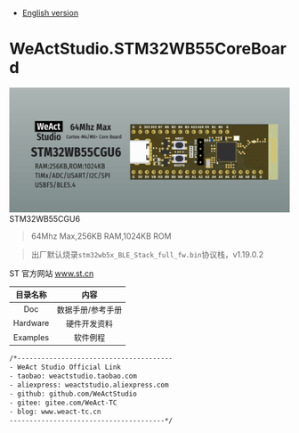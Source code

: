* [English version](./README.md)
# WeActStudio.STM32WB55CoreBoard
![display](Images/1.png)
STM32WB55CGU6
> 64Mhz Max,256KB RAM,1024KB ROM

> 出厂默认烧录`stm32wb5x_BLE_Stack_full_fw.bin`协议栈，v1.19.0.2

ST 官方网站 www.st.cn

|目录名称|内容|
| :--:|:--:|
|Doc| 数据手册/参考手册|
|Hardware| 硬件开发资料|
|Examples|软件例程|

```
/*---------------------------------------
- WeAct Studio Official Link
- taobao: weactstudio.taobao.com
- aliexpress: weactstudio.aliexpress.com
- github: github.com/WeActStudio
- gitee: gitee.com/WeAct-TC
- blog: www.weact-tc.cn
---------------------------------------*/
```